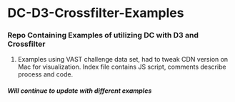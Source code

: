 # DC-D3-Crossfilter-Examples
### Repo Containing Examples of utilizing DC with D3 and Crossfilter
1. Examples using VAST challenge data set, had to tweak CDN version on Mac for visualization.  Index file contains JS script, comments describe process and code.
##### Will continue to update with different examples

